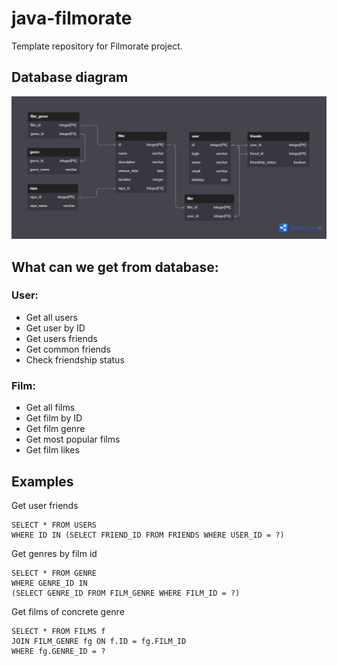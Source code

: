 # java-filmorate
Template repository for Filmorate project.

## Database diagram
![](schema.png)
## What can we get from database:
### User:
+ Get all users
+ Get user by ID
+ Get users friends
+ Get common friends
+ Check friendship status
### Film:
+ Get all films
+ Get film by ID
+ Get film genre
+ Get most popular films
+ Get film likes

## Examples
Get user friends
```postgres-psql
SELECT * FROM USERS 
WHERE ID IN (SELECT FRIEND_ID FROM FRIENDS WHERE USER_ID = ?)
 ```

Get genres by film id
```postgres-psql
SELECT * FROM GENRE 
WHERE GENRE_ID IN 
(SELECT GENRE_ID FROM FILM_GENRE WHERE FILM_ID = ?)
 ```

Get films of concrete genre
```postgres-psql
SELECT * FROM FILMS f
JOIN FILM_GENRE fg ON f.ID = fg.FILM_ID
WHERE fg.GENRE_ID = ?
 ```